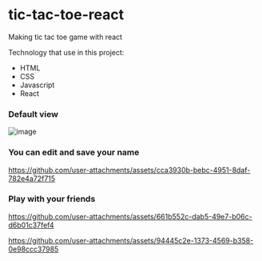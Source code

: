 # tic-tac-toe-react
Making tic tac toe game with react

Technology that use in this project:
- HTML
- CSS
- Javascript
- React

### Default view


![image](https://github.com/user-attachments/assets/2670125d-b96f-4d71-826d-b83968c5bf18)

### You can edit and save your name


https://github.com/user-attachments/assets/cca3930b-bebc-4951-8daf-782e4a72f715

### Play with your friends


https://github.com/user-attachments/assets/661b552c-dab5-49e7-b06c-d6b01c37fef4


https://github.com/user-attachments/assets/94445c2e-1373-4569-b358-0e98ccc37985




